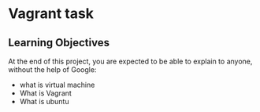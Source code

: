 # Vagrant task
## Learning Objectives
At the end of this project, you are expected to be able to explain to anyone, without the help of Google:

* what is virtual machine 
* What is Vagrant 
* What is ubuntu
